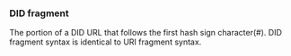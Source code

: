 ### DID fragment

The portion of a DID URL that follows the first hash sign character(#). DID fragment syntax is identical to URI fragment syntax.